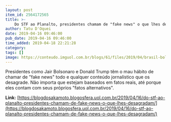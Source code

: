 ```yaml
---
layout: post
item_id: 2564172565
title: >-
    Do STF ao Planalto, presidentes chamam de "fake news" o que lhes desagradam
author: Tatu D'Oquei
date: 2019-04-16 09:46:00
pub_date: 2019-04-16 09:46:00
time_added: 2019-04-18 22:21:28
category: 
tags: []
image: https://conteudo.imguol.com.br/blogs/61/files/2019/04/brasil-bolsonaro-toffoli-615x300.jpg
---
```


Presidentes como Jair Bolsonaro e Donald Trump têm o mau hábito de chamar de "fake news" todo e qualquer conteúdo jornalístico que os desagrade. Não importa que estejam baseados em fatos reais, até porque eles contam com seus próprios "fatos alternativos".

**Link:** [https://blogdosakamoto.blogosfera.uol.com.br/2019/04/16/do-stf-ao-planalto-presidentes-chamam-de-fake-news-o-que-lhes-desagradam/](https://blogdosakamoto.blogosfera.uol.com.br/2019/04/16/do-stf-ao-planalto-presidentes-chamam-de-fake-news-o-que-lhes-desagradam/)

